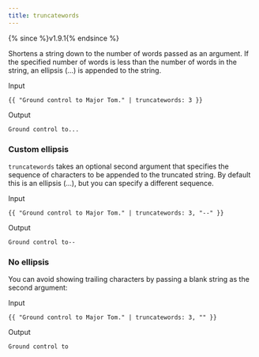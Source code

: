 ```yaml
---
title: truncatewords
---
```


{% since %}v1.9.1{% endsince %}

Shortens a string down to the number of words passed as an argument. If the specified number of words is less than the number of words in the string, an ellipsis (...) is appended to the string.

Input
```liquid
{{ "Ground control to Major Tom." | truncatewords: 3 }}
```

Output
```text
Ground control to...
```

### Custom ellipsis

`truncatewords` takes an optional second argument that specifies the sequence of characters to be appended to the truncated string. By default this is an ellipsis (...), but you can specify a different sequence.

Input
```liquid
{{ "Ground control to Major Tom." | truncatewords: 3, "--" }}
```

Output
```text
Ground control to--
```

### No ellipsis

You can avoid showing trailing characters by passing a blank string as the second argument:

Input
```liquid
{{ "Ground control to Major Tom." | truncatewords: 3, "" }}
```

Output
```text
Ground control to
```
